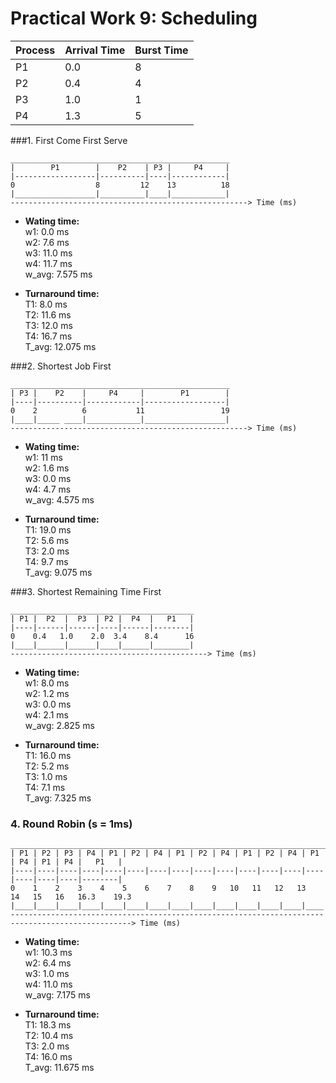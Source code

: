 # Practical Work 9: Scheduling

|Process|Arrival Time|Burst Time|
|----  | --- | --- |
|P1	|0.0|	8|
|P2	|0.4|	4|
|P3	|1.0|	1|
|P4	|1.3|	5|

###1. First Come First Serve
```
_________________________________________________
|        P1        |    P2    | P3 |     P4     |
|------------------|----------|----|------------|
0                  8         12    13          18
|__________________|__________|____|____________|
-----------------------------------------------------> Time (ms)
```
- **Wating time:**  
w1: 0.0 ms  
w2: 7.6 ms  
w3: 11.0 ms  
w4: 11.7 ms  
w_avg: 7.575 ms  

- **Turnaround time:**  
T1: 8.0 ms  
T2: 11.6 ms  
T3: 12.0 ms  
T4: 16.7 ms  
T_avg: 12.075 ms

###2. Shortest Job First
```
_________________________________________________
| P3 |    P2    |     P4     |        P1        |
|----|----------|------------|------------------|
0    2          6           11                 19
|____|_____ ____|____________|__________________|
-----------------------------------------------------> Time (ms)
```
- **Wating time:**  
w1: 11 ms  
w2: 1.6 ms  
w3: 0.0 ms  
w4: 4.7 ms  
w_avg: 4.575 ms  

- **Turnaround time:**  
T1: 19.0 ms  
T2: 5.6 ms  
T3: 2.0 ms  
T4: 9.7 ms  
T_avg: 9.075 ms

###3. Shortest Remaining Time First
```
_________________________________________
| P1 |  P2  |  P3  | P2 |  P4  |   P1   |
|----|------|------|----|------|--------|
0    0.4   1.0    2.0  3.4    8.4      16
|____|______|______|____|______|________|
--------------------------------------------> Time (ms)
```
- **Wating time:**  
w1: 8.0 ms  
w2: 1.2 ms  
w3: 0.0 ms  
w4: 2.1 ms  
w_avg: 2.825 ms  

- **Turnaround time:**  
T1: 16.0 ms  
T2: 5.2 ms  
T3: 1.0 ms  
T4: 7.1 ms  
T_avg: 7.325 ms

### 4. Round Robin (s = 1ms)
```
_______________________________________________________________________________________________
| P1 | P2 | P3 | P4 | P1 | P2 | P4 | P1 | P2 | P4 | P1 | P2 | P4 | P1 | P4 | P1 | P4 |   P1   |
|----|----|----|----|----|----|----|----|----|----|----|----|----|----|----|----|----|--------|
0    1    2    3    4    5    6    7    8    9   10   11   12   13   14   15   16   16.3    19.3
|____|____|____|____|____|____|____|____|____|____|____|____|____|____|____|____|____|________|
-------------------------------------------------------------------------------------------------> Time (ms)
```
- **Wating time:**  
w1: 10.3 ms  
w2: 6.4 ms  
w3: 1.0 ms  
w4: 11.0 ms  
w_avg: 7.175 ms  

- **Turnaround time:**  
T1: 18.3 ms  
T2: 10.4 ms  
T3: 2.0 ms  
T4: 16.0 ms  
T_avg: 11.675 ms